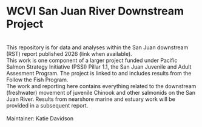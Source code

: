 # WCVI San Juan River Downstream Project
<br>
This repository is for data and analyses within the San Juan downstream (RST) report published 2026 (link when available). 
<br>
This work is one component of a larger project funded under Pacific Salmon Strategy Initiative (PSSI) Pillar 1.1, the San Juan Juvenile and Adult Assesment Program. The project is linked to and includes results from the Follow the Fish Program.
<br>
The work and reporting here contains everything related to the downstream (freshwater) movement of juvenile Chinook and other salmonids on the San Juan River. Results from nearshore marine and estuary work will be provided in a subsequent report. 
<br>
<br>
Maintainer: Katie Davidson
